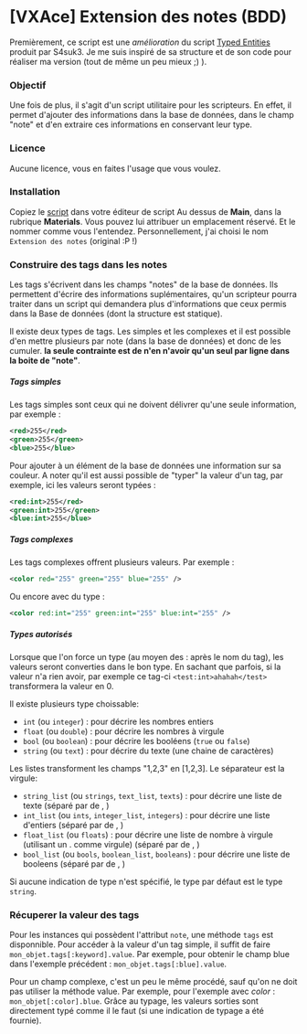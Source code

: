 [VXAce] Extension des notes (BDD)
=======================

Premièrement, ce script est une *amélioration* du script [Typed Entities](https://github.com/Funkywork/Scripts-rm/blob/master/VXAce/Typed-Entity.rb)
produit par S4suk3. Je me suis inspiré de sa structure et de son code pour réaliser ma version (tout de même un peu mieux ;) ).

### Objectif

Une fois de plus, il s'agit d'un script utilitaire pour les scripteurs. En effet, il permet d'ajouter des informations dans la base de données, dans le
champ "note" et d'en extraire ces informations en conservant leur type.

### Licence
Aucune licence, vous en faites l'usage que vous voulez.

### Installation 

Copiez le [script](https://github.com/nukiFW/RPGMaker/blob/master/ExtensionNotes/script.rb) dans votre éditeur de script 
Au dessus de __Main__, dans la rubrique __Materials__. Vous pouvez lui attribuer un emplacement réservé. Et le nommer
comme vous l'entendez. Personnellement, j'ai choisi le nom `Extension des notes` (original :P !)

### Construire des tags dans les notes

Les tags s'écrivent dans les champs "notes" de la base de données. Ils permettent d'écrire des informations suplémentaires, qu'un scripteur pourra traiter dans un script qui demandera plus d'informations que ceux permis dans la Base de données (dont la structure est statique).

Il existe deux types de tags. Les simples et les complexes et il est possible d'en mettre plusieurs par note (dans la base de données) et donc 
de les cumuler. __la seule contrainte est de n'en n'avoir qu'un seul par ligne dans la boite de "note"__.

##### Tags simples
Les tags simples sont ceux qui ne doivent délivrer qu'une seule information, par exemple : 

```xml
<red>255</red>
<green>255</green>
<blue>255</blue>
```

Pour ajouter à un élément de la base de données une information sur sa couleur. A noter qu'il est aussi possible de "typer" la valeur d'un tag, par exemple, ici 
les valeurs seront typées : 

```xml
<red:int>255</red>
<green:int>255</green>
<blue:int>255</blue>
```

##### Tags complexes

Les tags complexes offrent plusieurs valeurs. Par exemple : 

```xml
<color red="255" green="255" blue="255" />
```

Ou encore avec du type : 

```xml
<color red:int="255" green:int="255" blue:int="255" />
```

##### Types autorisés

Lorsque que l'on force un type (au moyen des : après le nom du tag), les valeurs seront converties dans le bon type. En sachant que parfois, si la valeur n'a rien avoir, par exemple ce tag-ci `<test:int>ahahah</test>` transformera la valeur en 0.

Il existe plusieurs type choissable:
* `int` (ou `integer`) : pour décrire les nombres entiers
* `float` (ou `double`) : pour décrire les nombres à virgule
* `bool` (ou `boolean`) : pour décrire les booléens (`true` ou `false`)
* `string` (ou `text`) : pour décrire du texte (une chaine de caractères)

Les listes transforment les champs "1,2,3" en [1,2,3]. Le séparateur est la virgule:
* `string_list` (ou `strings`, `text_list`, `texts`) : pour décrire une liste de texte (séparé par de , )
* `int_list` (ou `ints`, `integer_list`, `integers`) : pour décrire une liste d'entiers (séparé par de , )
* `float_list` (ou `floats`) : pour décrire une liste de nombre à virgule (utilisant un . comme virgule) (séparé par de , )
* `bool_list` (ou `bools`, `boolean_list`, `booleans`) : pour décrire une liste de booleens (séparé par de , )

Si aucune indication de type n'est spécifié, le type par défaut est le type `string`.

### Récuperer la valeur des tags

Pour les instances qui possèdent l'attribut `note`, une méthode `tags` est disponnible. Pour accéder à la valeur d'un tag simple, il suffit de faire `mon_objet.tags[:keyword].value`. Par exemple, pour obtenir le champ blue dans l'exemple précédent : `mon_objet.tags[:blue].value`.

Pour un champ complexe, c'est un peu le même procédé, sauf qu'on ne doit pas utiliser la méthode value. Par exemple, pour l'exemple avec _color_ : `mon_objet[:color].blue`. Grâce au typage, les valeurs sorties sont directement typé comme il le faut (si une indication de typage a été fournie).
